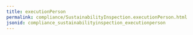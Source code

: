 ```yaml
---
title: executionPerson
permalink: compliance/SustainabilityInspection.executionPerson.html
jsonid: compliance_sustainabilityinspection_executionperson
---
```

